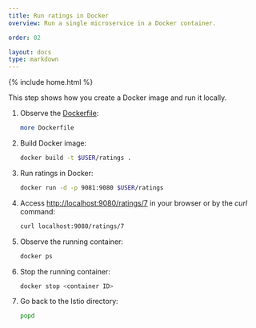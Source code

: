 ```yaml
---
title: Run ratings in Docker
overview: Run a single microservice in a Docker container.

order: 02

layout: docs
type: markdown
---
```

{% include home.html %}

This step shows how you create a Docker image and run it locally.

1. Observe the [Dockerfile](https://github.com/istio/istio/blob/master/samples/bookinfo/src/ratings/Dockerfile):
   ```bash
   more Dockerfile
   ```
1. Build Docker image:
   ```bash
   docker build -t $USER/ratings .
   ```
1. Run ratings in Docker:
   ```bash
   docker run -d -p 9081:9080 $USER/ratings
   ```

1. Access [http://localhost:9080/ratings/7](http://localhost:9080/ratings/7) in your browser or by the _curl_ command:
   ```bash
   curl localhost:9080/ratings/7
   ```

1. Observe the running container:
   ```bash
   docker ps
   ```

1. Stop the running container:
   ```bash
   docker stop <container ID>
   ```

1. Go back to the Istio directory:
   ```bash
   popd
   ```
